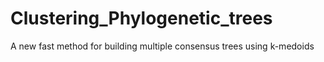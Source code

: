 # Clustering_Phylogenetic_trees
A new fast method for building multiple consensus trees using k-medoids
